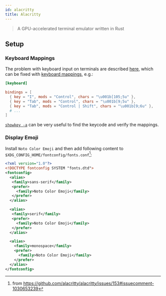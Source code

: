 ```yaml
---
id: alacritty
title: Alacritty
---
```


> A GPU-accelerated terminal emulator written in Rust

## Setup

### Keyboard Mappings

The problem with keyboard input on terminals are described [here](http://www.leonerd.org.uk/hacks/fixterms/), which can be fixed with [keyboard mappings](https://github.com/alacritty/alacritty/wiki/Keyboard-mappings), e.g.:

```toml
[keyboard]

bindings = [
  { key = "I", mods = "Control", chars = "\u001b[105;5u" },
  { key = "Tab", mods = "Control", chars = "\u001b[9;5u" },
  { key = "Tab", mods = "Control | Shift", chars = "\u001b[9;6u" },
  # ...
]
```

[`showkey -a`](https://kbd-project.org/manpages/man1/showkey.1.html) can be very useful to find the keycode and verify the mappings.

### Display Emoji

Install `Noto Color Emoji` and then add following content to `$XDG_CONFIG_HOME/fontconfig/fonts.conf`[^1]:

```xml
<?xml version="1.0"?>
<!DOCTYPE fontconfig SYSTEM "fonts.dtd">
<fontconfig>
  <alias>
   <family>sans-serif</family>
   <prefer>
     <family>Noto Color Emoji</family>
   </prefer>
  </alias>

  <alias>
   <family>serif</family>
   <prefer>
     <family>Noto Color Emoji</family>
   </prefer>
  </alias>

  <alias>
    <family>monospace</family>
    <prefer>
      <family>Noto Color Emoji</family>
    </prefer>
  </alias>
</fontconfig>
```

[^1]: from https://github.com/alacritty/alacritty/issues/153#issuecomment-1030653239
